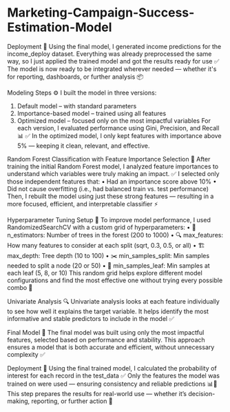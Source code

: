 # Marketing-Campaign-Success-Estimation-Model
Deployment 🚀
Using the final model, I generated income predictions for the income_deploy dataset.
Everything was already preprocessed the same way, so I just applied the trained model and got the results ready for use ✅
The model is now ready to be integrated wherever needed — whether it's for reporting, dashboards, or further analysis 📦

Modeling Steps ⚙️
I built the model in three versions:
1.	Default model – with standard parameters
2.	Importance-based model – trained using all features
3.	Optimized model – focused only on the most impactful variables
For each version, I evaluated performance using Gini, Precision, and Recall 📊
✅ In the optimized model, I only kept features with importance above 5% — keeping it clean, relevant, and effective.

Random Forest Classification with Feature Importance Selection 🌲
After training the initial Random Forest model, I analyzed feature importances to understand which variables were truly making an impact.
✅ I selected only those independent features that:
•	Had an importance score above 10%
•	Did not cause overfitting (i.e., had balanced train vs. test performance)
Then, I rebuilt the model using just these strong features — resulting in a more focused, efficient, and interpretable classifier ⚡

Hyperparameter Tuning Setup 🎯
To improve model performance, I used RandomizedSearchCV with a custom grid of hyperparameters:
•	🌲 n_estimators: Number of trees in the forest (200 to 1000)
•	🔍 max_features: How many features to consider at each split (sqrt, 0.3, 0.5, or all)
•	🏗️ max_depth: Tree depth (10 to 100)
•	✂️ min_samples_split: Min samples needed to split a node (20 or 50)
•	🍃 min_samples_leaf: Min samples at each leaf (5, 8, or 10)
This random grid helps explore different model configurations and find the most effective one without trying every possible combo 🔄

Univariate Analysis 🔍
Univariate analysis looks at each feature individually to see how well it explains the target variable.
It helps identify the most informative and stable predictors to include in the model ✅

Final Model 🧠
The final model was built using only the most impactful features, selected based on performance and stability.
This approach ensures a model that is both accurate and efficient, without unnecessary complexity ✅

Deployment 🚀
Using the final trained model, I calculated the probability of interest for each record in the test_data ✅
Only the features the model was trained on were used — ensuring consistency and reliable predictions 📊🔐
This step prepares the results for real-world use — whether it’s decision-making, reporting, or further action 🧩
